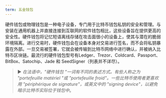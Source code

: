 ```yaml
---
term: 五金钱包
---
```

硬件钱包或物理钱包是一种电子设备，专门用于比特币钱包私钥的安全和管理。与安装在通用机器上并直接连接到互联网的软件钱包相比，这些设备旨在提供更高的安全性。硬件钱包将记忆短语离线存储在攻击面很小的设备上，使其与潜在的脆弱环境隔离。进行交易时，硬件钱包会在设备本身对交易进行签名，而不会将私钥暴露在外部。一旦交易被签署，它就会被传输到比特币网络中进行确认，并被纳入比特币区块链。最流行的硬件钱包型号有Ledger、Trezor、Coldcard、Passport、BitBox、Satochip、Jade 和 SeedSigner（列表并不详尽）。

> ► *在法语中，"硬件钱包 "一词有不同的表述方式。有些人称之为 "portefeuille matériel "或 "portefeuille froid"。一些比特币使用者更喜欢用 "périphérique de signature"，或英文中的 "signing device"，以避免暗示比特币实际位于钱包中*。